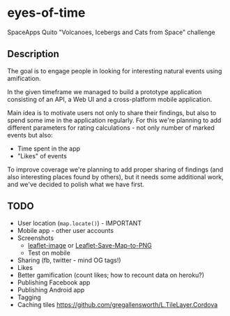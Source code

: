 # eyes-of-time

SpaceApps Quito "Volcanoes, Icebergs and Cats from Space" challenge

Description
-----------

The goal is to engage people in looking for interesting natural events using amification.

In the given timeframe we managed to build a prototype application consisting of an API, a Web UI and a cross-platform mobile application. 

Main idea is to motivate users not only to share their findings, but also to spend some ime in the application regularly. For this we're planning to add different parameters for rating calculations - not only number of marked events but also:

* Time spent in the app
* "Likes" of events

To improve coverage we're planning to add proper sharing of findings (and also interesting places found by others), but it needs some additional work, and we've decided to polish what we have first.

TODO
----
* User location (`map.locate()`) - IMPORTANT
* Mobile app - other user accounts
* Screenshots
  * [leaflet-image](https://github.com/mapbox/leaflet-image) or   [Leaflet-Save-Map-to-PNG](https://github.com/tegansnyder/Leaflet-Save-Map-to-PNG) 
  * Test on mobile
* Sharing (fb, twitter - mind OG tags!)
* Likes 
* Better gamification (count likes; how to recount data on heroku?)
* Publishing Facebook app
* Publishing Android app
* Tagging
* Caching tiles https://github.com/gregallensworth/L.TileLayer.Cordova
